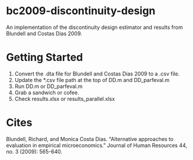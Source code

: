 # bc2009-discontinuity-design
An implementation of the discontinuity design estimator and results from Blundell and Costas Dias 2009.

# Getting Started
1. Convert the .dta file for Blundell and Costas Dias 2009 to a .csv file.
2. Update the *.csv file path at the top of DD.m and DD_parfeval.m
3. Run DD.m or DD_parfeval.m
4. Grab a sandwich or cofee.
5. Check results.xlsx or results_parallel.xlsx

# Cites
Blundell, Richard, and Monica Costa Dias. "Alternative approaches to evaluation in empirical microeconomics." Journal of Human Resources 44, no. 3 (2009): 565-640.
